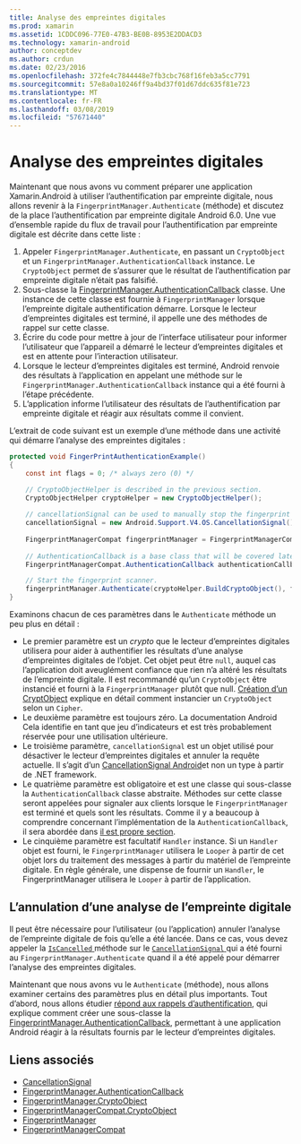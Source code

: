 ```yaml
---
title: Analyse des empreintes digitales
ms.prod: xamarin
ms.assetid: 1CDDC096-77E0-47B3-BE0B-8953E2DDACD3
ms.technology: xamarin-android
author: conceptdev
ms.author: crdun
ms.date: 02/23/2016
ms.openlocfilehash: 372fe4c7844448e7fb3cbc768f16feb3a5cc7791
ms.sourcegitcommit: 57e8a0a10246ff9a4bd37f01d67ddc635f81e723
ms.translationtype: MT
ms.contentlocale: fr-FR
ms.lasthandoff: 03/08/2019
ms.locfileid: "57671440"
---
```

# <a name="scanning-for-fingerprints"></a>Analyse des empreintes digitales

Maintenant que nous avons vu comment préparer une application Xamarin.Android à utiliser l’authentification par empreinte digitale, nous allons revenir à la `FingerprintManager.Authenticate` (méthode) et discutez de la place l’authentification par empreinte digitale Android 6.0. Une vue d’ensemble rapide du flux de travail pour l’authentification par empreinte digitale est décrite dans cette liste :

1. Appeler `FingerprintManager.Authenticate`, en passant un `CryptoObject` et un `FingerprintManager.AuthenticationCallback` instance. Le `CryptoObject` permet de s’assurer que le résultat de l’authentification par empreinte digitale n’était pas falsifié. 
2. Sous-classe la [FingerprintManager.AuthenticationCallback](https://developer.android.com/reference/android/hardware/fingerprint/FingerprintManager.AuthenticationCallback.html) classe. Une instance de cette classe est fournie à `FingerprintManager` lorsque l’empreinte digitale authentification démarre. Lorsque le lecteur d’empreintes digitales est terminé, il appelle une des méthodes de rappel sur cette classe.
3. Écrire du code pour mettre à jour de l’interface utilisateur pour informer l’utilisateur que l’appareil a démarré le lecteur d’empreintes digitales et est en attente pour l’interaction utilisateur. 
4. Lorsque le lecteur d’empreintes digitales est terminé, Android renvoie des résultats à l’application en appelant une méthode sur le `FingerprintManager.AuthenticationCallback` instance qui a été fourni à l’étape précédente.
5. L’application informe l’utilisateur des résultats de l’authentification par empreinte digitale et réagir aux résultats comme il convient. 

L’extrait de code suivant est un exemple d’une méthode dans une activité qui démarre l’analyse des empreintes digitales :

```csharp
protected void FingerPrintAuthenticationExample()
{
    const int flags = 0; /* always zero (0) */

    // CryptoObjectHelper is described in the previous section.
    CryptoObjectHelper cryptoHelper = new CryptoObjectHelper();    
    
    // cancellationSignal can be used to manually stop the fingerprint scanner. 
    cancellationSignal = new Android.Support.V4.OS.CancellationSignal();
    
    FingerprintManagerCompat fingerprintManager = FingerprintManagerCompat.From(this);
    
    // AuthenticationCallback is a base class that will be covered later on in this guide.
    FingerprintManagerCompat.AuthenticationCallback authenticationCallback = new MyAuthCallbackSample(this);

    // Start the fingerprint scanner.
    fingerprintManager.Authenticate(cryptoHelper.BuildCryptoObject(), flags, cancellationSignal, authenticationCallback, null);
}
```

Examinons chacun de ces paramètres dans le `Authenticate` méthode un peu plus en détail :

* Le premier paramètre est un _crypto_ que le lecteur d’empreintes digitales utilisera pour aider à authentifier les résultats d’une analyse d’empreintes digitales de l’objet. Cet objet peut être `null`, auquel cas l’application doit aveuglément confiance que rien n’a altéré les résultats de l’empreinte digitale. Il est recommandé qu’un `CryptoObject` être instancié et fourni à la `FingerprintManager` plutôt que null. [Création d’un CryptObject](~/android/platform/fingerprint-authentication/creating-a-cryptoobject.md) explique en détail comment instancier un `CryptoObject` selon un `Cipher`.
* Le deuxième paramètre est toujours zéro. La documentation Android Cela identifie en tant que jeu d’indicateurs et est très probablement réservée pour une utilisation ultérieure. 
* Le troisième paramètre, `cancellationSignal` est un objet utilisé pour désactiver le lecteur d’empreintes digitales et annuler la requête actuelle. Il s’agit d’un [CancellationSignal Android](https://developer.android.com/reference/android/os/CancellationSignal.html)et non un type à partir de .NET framework.
* Le quatrième paramètre est obligatoire et est une classe qui sous-classe la `AuthenticationCallback` classe abstraite. Méthodes sur cette classe seront appelées pour signaler aux clients lorsque le `FingerprintManager` est terminé et quels sont les résultats. Comme il y a beaucoup à comprendre concernant l’implémentation de la `AuthenticationCallback`, il sera abordée dans [il est propre section](~/android/platform/fingerprint-authentication/fingerprint-authentication-callbacks.md).
* Le cinquième paramètre est facultatif `Handler` instance. Si un `Handler` objet est fourni, le `FingerprintManager` utilisera le `Looper` à partir de cet objet lors du traitement des messages à partir du matériel de l’empreinte digitale. En règle générale, une dispense de fournir un `Handler`, le FingerprintManager utilisera le `Looper` à partir de l’application.

## <a name="cancelling-a-fingerprint-scan"></a>L’annulation d’une analyse de l’empreinte digitale

Il peut être nécessaire pour l’utilisateur (ou l’application) annuler l’analyse de l’empreinte digitale de fois qu’elle a été lancée. Dans ce cas, vous devez appeler la [ `IsCancelled` ](https://developer.android.com/reference/android/os/CancellationSignal.html#isCanceled()) méthode sur le [ `CancellationSignal` ](https://developer.android.com/reference/android/os/CancellationSignal.html) qui a été fourni au `FingerprintManager.Authenticate` quand il a été appelé pour démarrer l’analyse des empreintes digitales.

Maintenant que nous avons vu le `Authenticate` (méthode), nous allons examiner certains des paramètres plus en détail plus importants. Tout d’abord, nous allons étudier [répond aux rappels d’authentification](~/android/platform/fingerprint-authentication/fingerprint-authentication-callbacks.md), qui explique comment créer une sous-classe la [FingerprintManager.AuthenticationCallback](https://developer.android.com/reference/android/hardware/fingerprint/FingerprintManager.AuthenticationCallback.html), permettant à une application Android réagir à la résultats fournis par le lecteur d’empreintes digitales.




## <a name="related-links"></a>Liens associés

- [CancellationSignal](https://developer.android.com/reference/android/os/CancellationSignal.html)
- [FingerprintManager.AuthenticationCallback](https://developer.android.com/reference/android/hardware/fingerprint/FingerprintManager.AuthenticationCallback.html)
- [FingerprintManager.CryptoObject](https://developer.android.com/reference/android/hardware/fingerprint/FingerprintManager.CryptoObject.html)
- [FingerprintManagerCompat.CryptoObject](https://developer.android.com/reference/android/support/v4/hardware/fingerprint/FingerprintManagerCompat.CryptoObject.html)
- [FingerprintManager](https://developer.android.com/reference/android/hardware/fingerprint/FingerprintManager.html)
- [FingerprintManagerCompat](https://developer.android.com/reference/android/support/v4/hardware/fingerprint/FingerprintManagerCompat.html)
